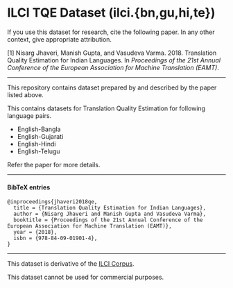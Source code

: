 # ILCI TQE Dataset (ilci.{bn,gu,hi,te})

If you use this dataset for research, cite the following paper. In any other context, give appropriate attribution.

[1] Nisarg Jhaveri, Manish Gupta, and Vasudeva Varma. 2018. Translation Quality Estimation for Indian Languages. In *Proceedings of the 21st Annual Conference of the European Association for Machine Translation (EAMT)*.

---

This repository contains dataset prepared by and described by the paper listed above.

This contains datasets for Translation Quality Estimation for following language pairs.
- English-Bangla
- English-Gujarati
- English-Hindi
- English-Telugu

Refer the paper for more details.

---

#### BibTeX entries
```
@inproceedings{jhaveri2018qe,
  title = {Translation Quality Estimation for Indian Languages},
  author = {Nisarg Jhaveri and Manish Gupta and Vasudeva Varma},
  booktitle = {Proceedings of the 21st Annual Conference of the European Association for Machine Translation (EAMT)},
  year = {2018},
  isbn = {978-84-09-01901-4},
}
```

---

This dataset is derivative of the [ILCI Corpus](https://www.tdil-dc.in/index.php?searchword=ILCI%20Corpus&searchphrase=all&option=com_search&lang=en).

This dataset cannot be used for commercial purposes.
